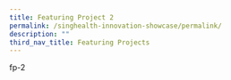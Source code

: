 ```yaml
---
title: Featuring Project 2
permalink: /singhealth-innovation-showcase/permalink/
description: ""
third_nav_title: Featuring Projects
---
```

fp-2